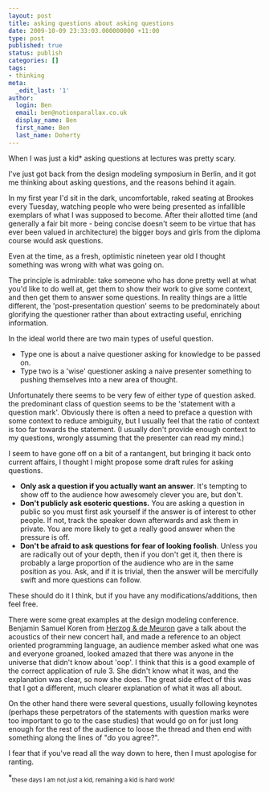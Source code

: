```yaml
---
layout: post
title: asking questions about asking questions
date: 2009-10-09 23:33:03.000000000 +11:00
type: post
published: true
status: publish
categories: []
tags:
- thinking
meta:
  _edit_last: '1'
author:
  login: Ben
  email: ben@notionparallax.co.uk
  display_name: Ben
  first_name: Ben
  last_name: Doherty
---
```

<p>When I was just a kid* asking questions at lectures was pretty scary.</p>
<p>I've just got back from the design modeling symposium in Berlin, and it got me thinking about asking questions, and the reasons behind it again.</p>
<p>In my first year I'd sit in the dark, uncomfortable, raked seating at Brookes every Tuesday, watching people who were being presented as infallible exemplars of what I was supposed to become. After their allotted time (and generally a fair bit more - being concise doesn't seem to be virtue that has ever been valued in architecture) the bigger boys and girls from the diploma course would ask questions.</p>
<p>Even at the time, as a fresh, optimistic nineteen year old I thought something was wrong with what was going on.</p>
<p>The principle is admirable: take someone who has done pretty well at what you'd like to do well at, get them to show their work to give some context, and then get them to answer some questions. In reality things are a little different, the 'post-presentation question' seems to be predominately about glorifying the questioner rather than about extracting useful, enriching information.</p>
<p>In the ideal world there are two main types of useful question.</p>
<ul>
<li>Type one is about a naive questioner asking for knowledge to be passed on.</li>
<li>Type two is a 'wise' questioner asking a naive presenter something to pushing themselves into a new area of thought.</li>
</ul>
<p>Unfortunately there seems to be very few of either type of question asked. the predominant class of question seems to be the 'statement with a question mark'. Obviously there is often a need to preface a question with some context to reduce ambiguity, but I usually feel that the ratio of context is  too far towards the statement. (I usually don't provide enough context to my questions, wrongly assuming that the presenter can read my mind.)</p>
<p>I seem to have gone off on a bit of a rantangent, but bringing it back onto current affairs, I thought I might propose some draft rules for asking questions.</p>
<ul>
<li><strong>Only ask a question if you actually want an answer</strong>. It's tempting to show off to the audience how awesomely clever you are, but don't.</li>
<li><strong>Don't publicly ask  esoteric questions.</strong> You are asking a question in public so you must first ask yourself if the answer is of interest to other people. If not, track the speaker down afterwards and ask them in private. You are more likely to get a really good answer when the pressure is off.</li>
<li><strong>Don't be afraid to ask questions for fear of looking foolish</strong>. Unless you are radically out of your depth, then if you don't get it, then there is probably a large proportion of the audience who are in the same position as you. Ask, and if it is trivial, then the answer will be mercifully swift and more questions can follow.</li>
</ul>
<p>These should do it I think, but if you have any modifications/additions, then feel free.</p>
<p>There were some great examples at the design modeling conference. Benjamin Samuel Koren from <a href="http://en.wikipedia.org/wiki/Herzog_&amp;_de_Meuron">Herzog &amp; de Meuron</a> gave a talk about the acoustics of their new concert hall, and made a reference to an object oriented programming language, an audience member asked what one was and everyone groaned, looked amazed that there was anyone in the universe that didn't know about 'oop'. I think that this is a good example of the correct application of rule 3. She didn't know what it was, and the explanation was clear, so now she does. The great side effect of this was that I got a different, much clearer explanation of what it was all about.</p>
<p>On the other hand there were several questions, usually following keynotes (perhaps these perpetrators of the statements with question marks were too important to go to the case studies) that would go on for just long enough for the rest of the audience to loose the thread and then end with something along the lines of &quot;do you agree?&quot;.</p>
<p>I fear that if you've read all the way down to here, then I must apologise for ranting.</p>
<p>*<sub>these days I am not <i>just</i> a kid, remaining a kid is hard work!</sub></p>
